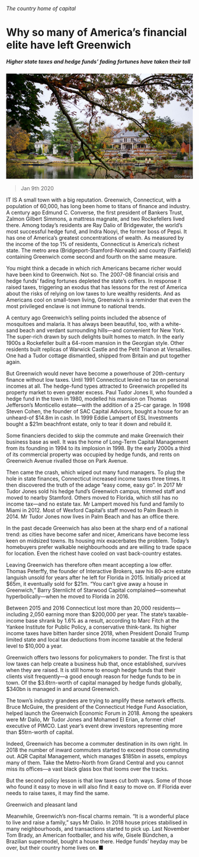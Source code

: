 ###### The country home of capital

# Why so many of America’s financial elite have left Greenwich 

##### Higher state taxes and hedge funds’ fading fortunes have taken their toll 

![image](images/20200111_FNP002_0.jpg) 

> Jan 9th 2020 

IT IS A small town with a big reputation. Greenwich, Connecticut, with a population of 60,000, has long been home to titans of finance and industry. A century ago Edmund C. Converse, the first president of Bankers Trust, Zalmon Gilbert Simmons, a mattress magnate, and two Rockefellers lived there. Among today’s residents are Ray Dalio of Bridgewater, the world’s most successful hedge fund, and Indra Nooyi, the former boss of Pepsi. It has one of America’s greatest concentrations of wealth. As measured by the income of the top 1% of residents, Connecticut is America’s richest state. The metro area (Bridgeport-Stamford-Norwalk) and county (Fairfield) containing Greenwich come second and fourth on the same measure.

You might think a decade in which rich Americans became richer would have been kind to Greenwich. Not so. The 2007-08 financial crisis and hedge funds’ fading fortunes depleted the state’s coffers. In response it raised taxes, triggering an exodus that has lessons for the rest of America about the risks of relying on low taxes to lure wealthy residents. And as Americans cool on small-town living, Greenwich is a reminder that even the most privileged enclave is not immune to national trends.


A century ago Greenwich’s selling points included the absence of mosquitoes and malaria. It has always been beautiful, too, with a white-sand beach and verdant surrounding hills—and convenient for New York. The super-rich drawn by such delights built homes to match. In the early 1900s a Rockefeller built a 64-room mansion in the Georgian style. Other residents built replicas of Warwick Castle and the Petit Trianon at Versailles. One had a Tudor cottage dismantled, shipped from Britain and put together again.

But Greenwich would never have become a powerhouse of 20th-century finance without low taxes. Until 1991 Connecticut levied no tax on personal incomes at all. The hedge-fund types attracted to Greenwich propelled its property market to even greater excess. Paul Tudor Jones II, who founded a hedge fund in the town in 1980, modelled his mansion on Thomas Jefferson’s Monticello estate—with the addition of a 25-car garage. In 1998 Steven Cohen, the founder of SAC Capital Advisors, bought a house for an unheard-of $14.8m in cash. In 1999 Eddie Lampert of ESL Investments bought a $21m beachfront estate, only to tear it down and rebuild it.

Some financiers decided to skip the commute and make Greenwich their business base as well. It was the home of Long-Term Capital Management from its founding in 1994 to its implosion in 1998. By the early 2000s a third of its commercial property was occupied by hedge funds, and rents on Greenwich Avenue rivalled those on Park Avenue.

Then came the crash, which wiped out many fund managers. To plug the hole in state finances, Connecticut increased income taxes three times. It then discovered the truth of the adage “easy come, easy go”. In 2017 Mr Tudor Jones sold his hedge fund’s Greenwich campus, trimmed staff and moved to nearby Stamford. Others moved to Florida, which still has no income tax—and no estate tax. Mr Lampert moved his fund and family to Miami in 2012. Most of Wexford Capital’s staff moved to Palm Beach in 2014. Mr Tudor Jones now lives in Palm Beach and has an office there.

In the past decade Greenwich has also been at the sharp end of a national trend: as cities have become safer and nicer, Americans have become less keen on midsized towns. Its housing mix exacerbates the problem. Today’s homebuyers prefer walkable neighbourhoods and are willing to trade space for location. Even the richest have cooled on vast back-country estates.

Leaving Greenwich has therefore often meant accepting a low offer. Thomas Peterffy, the founder of Interactive Brokers, saw his 80-acre estate languish unsold for years after he left for Florida in 2015. Initially priced at $65m, it eventually sold for $21m. “You can’t give away a house in Greenwich,” Barry Sternlicht of Starwood Capital complained—somewhat hyperbolically—when he moved to Florida in 2016.

Between 2015 and 2016 Connecticut lost more than 20,000 residents—including 2,050 earning more than $200,000 per year. The state’s taxable-income base shrank by 1.6% as a result, according to Marc Fitch at the Yankee Institute for Public Policy, a conservative think-tank. Its higher income taxes have bitten harder since 2018, when President Donald Trump limited state and local tax deductions from income taxable at the federal level to $10,000 a year.

Greenwich offers two lessons for policymakers to ponder. The first is that low taxes can help create a business hub that, once established, survives when they are raised. It is still home to enough hedge funds that their clients visit frequently—a good enough reason for hedge funds to be in town. Of the $3.6trn-worth of capital managed by hedge funds globally, $340bn is managed in and around Greenwich.

The town’s industry grandees are trying to amplify these network effects. Bruce McGuire, the president of the Connecticut Hedge Fund Association, helped launch the Greenwich Economic Forum in 2018. Among the speakers were Mr Dalio, Mr Tudor Jones and Mohamed El Erian, a former chief executive of PIMCO. Last year’s event drew investors representing more than $5trn-worth of capital.

Indeed, Greenwich has become a commuter destination in its own right. In 2018 the number of inward commuters started to exceed those commuting out. AQR Capital Management, which manages $185bn in assets, employs many of them. Take the Metro-North from Grand Central and you cannot miss its offices—a vast black glass box that looms over the tracks.

But the second policy lesson is that low taxes cut both ways. Some of those who found it easy to move in will also find it easy to move on. If Florida ever needs to raise taxes, it may find the same.

Greenwich and pleasant land

Meanwhile, Greenwich’s non-fiscal charms remain. “It is a wonderful place to live and raise a family,” says Mr Dalio. In 2018 house prices stabilised in many neighbourhoods, and transactions started to pick up. Last November Tom Brady, an American footballer, and his wife, Gisele Bündchen, a Brazilian supermodel, bought a house there. Hedge funds’ heyday may be over, but their country home lives on. ■

